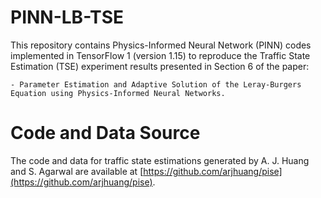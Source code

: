 # PINN-LB-TSE
This repository contains Physics-Informed Neural Network (PINN) codes implemented in TensorFlow 1 (version 1.15) to reproduce the Traffic State Estimation (TSE) experiment results presented in Section 6 of the paper:

	- Parameter Estimation and Adaptive Solution of the Leray-Burgers Equation using Physics-Informed Neural Networks.

# Code and Data Source
The code and  data for traffic state estimations generated by A. J. Huang and S. Agarwal are available at [https://github.com/arjhuang/pise](https://github.com/arjhuang/pise).